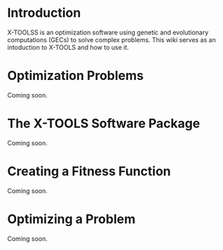 # Introduction #

X-TOOLSS is an optimization software using genetic and evolutionary computations (GECs) to solve complex problems.  This wiki serves as an intoduction to X-TOOLS and how to use it.


# Optimization Problems #

Coming soon.

# The X-TOOLS Software Package #

Coming soon.

# Creating a Fitness Function #

Coming soon.

# Optimizing a Problem #

Coming soon.
